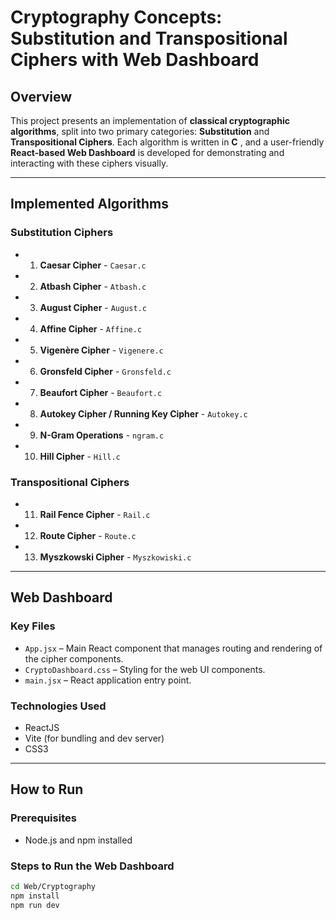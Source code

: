 # Cryptography Concepts: Substitution and Transpositional Ciphers with Web Dashboard

## Overview

This project presents an implementation of **classical cryptographic algorithms**, split into two primary categories: **Substitution** and **Transpositional Ciphers**. Each algorithm is written in **C** , and a user-friendly **React-based Web Dashboard** is developed for demonstrating and interacting with these ciphers visually.

---

## Implemented Algorithms

### Substitution Ciphers
- 1. **Caesar Cipher** - `Caesar.c`
- 2. **Atbash Cipher** - `Atbash.c`
- 3. **August Cipher** - `August.c`
- 4. **Affine Cipher** - `Affine.c`
- 5. **Vigenère Cipher** - `Vigenere.c`
- 6. **Gronsfeld Cipher** - `Gronsfeld.c`
- 7. **Beaufort Cipher** - `Beaufort.c`
- 8. **Autokey Cipher / Running Key Cipher** - `Autokey.c`
- 9. **N-Gram Operations** - `ngram.c`
- 10. **Hill Cipher** - `Hill.c`

### Transpositional Ciphers
- 11. **Rail Fence Cipher** - `Rail.c`
- 12. **Route Cipher** - `Route.c`
- 13. **Myszkowski Cipher** - `Myszkowiski.c`

---

## Web Dashboard


### Key Files

- `App.jsx` – Main React component that manages routing and rendering of the cipher components.
- `CryptoDashboard.css` – Styling for the web UI components.
- `main.jsx` – React application entry point.

### Technologies Used
- ReactJS
- Vite (for bundling and dev server)
- CSS3

---

## How to Run

### Prerequisites
- Node.js and npm installed

### Steps to Run the Web Dashboard

```bash
cd Web/Cryptography
npm install
npm run dev

